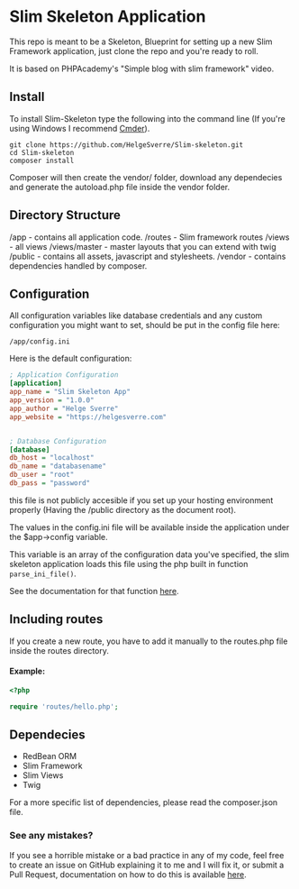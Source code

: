 # Slim Skeleton Application

This repo is meant to be a Skeleton, Blueprint for setting up a new Slim Framework application, just clone the repo and you're ready to roll.

It is based on PHPAcademy's "Simple blog with slim framework" video.



## Install

To install Slim-Skeleton type the following into the command line (If you're using Windows I recommend [Cmder](http://gooseberrycreative.com/cmder/)).

```
git clone https://github.com/HelgeSverre/Slim-skeleton.git
cd Slim-skeleton
composer install
```

Composer will then create the vendor/ folder, download any dependecies and generate the autoload.php file inside the vendor folder.



## Directory Structure

/app - contains all application code.
   /routes - Slim framework routes
   /views - all views
   /views/master - master layouts that you can extend with twig
/public - contains all assets, javascript and stylesheets.
/vendor - contains dependencies handled by composer.



## Configuration

All configuration variables like database credentials and any custom configuration you might want to set, should be put in the config file here:

``` /app/config.ini ```

Here is the default configuration:

```ini
; Application Configuration
[application]
app_name = "Slim Skeleton App"
app_version = "1.0.0"
app_author = "Helge Sverre"
app_website = "https://helgesverre.com"


; Database Configuration
[database]
db_host = "localhost"
db_name = "databasename"
db_user = "root"
db_pass = "password"
```

this file is not publicly accesible if you set up your hosting environment properly (Having the /public directory as the document root).

The values in the config.ini file will be available inside the application under the $app->config variable.

This variable is an array of the configuration data you've specified, the slim skeleton application loads this file using the php built in function ```parse_ini_file()```.

See the documentation for that function [here](http://php.net/manual/en/function.parse-ini-file.php).



## Including routes

If you create a new route, you have to add it manually to the routes.php file inside the routes directory.

#### Example:

```php
<?php

require 'routes/hello.php';


```


## Dependecies

- RedBean ORM
- Slim Framework
- Slim Views
- Twig

For a more specific list of dependencies, please read the composer.json file.



### See any mistakes?

If you see a horrible mistake or a bad practice in any of my code, feel free to create an issue on GitHub explaining it to me and I will fix it, or submit a Pull Request, documentation on how to do this is available [here](https://help.github.com/articles/using-pull-requests/).